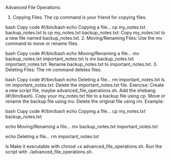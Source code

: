 Advanced File Operations:
1. Copying Files:
The cp command is your friend for copying files.

bash
Copy code
#!/bin/bash
echo Copying a file...
cp my_notes.txt backup_notes.txt
ls
cp my_notes.txt backup_notes.txt: Copy my_notes.txt to a new file named backup_notes.txt.
2. Moving/Renaming Files:
Use the mv command to move or rename files.

bash
Copy code
#!/bin/bash
echo Moving/Renaming a file...
mv backup_notes.txt important_notes.txt
ls
mv backup_notes.txt important_notes.txt: Rename backup_notes.txt to important_notes.txt.
3. Deleting Files:
The rm command deletes files.

bash
Copy code
#!/bin/bash
echo Deleting a file...
rm important_notes.txt
ls
rm important_notes.txt: Delete the important_notes.txt file.
Exercise:
Create a new script file, maybe advanced_file_operations.sh.
Add the shebang (#!/bin/bash).
Copy your my_notes.txt file to a backup file using cp.
Move or rename the backup file using mv.
Delete the original file using rm.
Example:

bash
Copy code
#!/bin/bash
echo Copying a file...
cp my_notes.txt backup_notes.txt

echo Moving/Renaming a file...
mv backup_notes.txt important_notes.txt

echo Deleting a file...
rm important_notes.txt

ls
Make it executable with chmod +x advanced_file_operations.sh.
Run the script with ./advanced_file_operations.sh.

